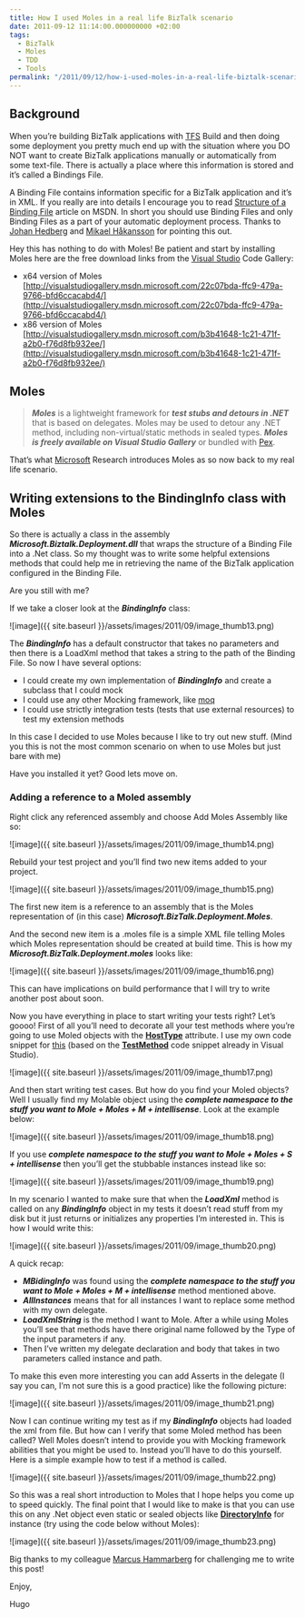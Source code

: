 ```yaml
---
title: How I used Moles in a real life BizTalk scenario
date: 2011-09-12 11:14:00.000000000 +02:00
tags:
  - BizTalk
  - Moles
  - TDD
  - Tools
permalink: "/2011/09/12/how-i-used-moles-in-a-real-life-biztalk-scenario/"
---
```


## Background

When you’re building BizTalk applications with [TFS](http://msdn.microsoft.com/en-us/vstudio/ff637362) Build and then doing some deployment you pretty much end up with the situation where you DO NOT want to create BizTalk applications manually or automatically from some text-file. There is actually a place where this information is stored and it’s called a Bindings File.

A Binding File contains information specific for a BizTalk application and it’s in XML. If you really are into details I encourage you to read [Structure of a Binding File](<http://msdn.microsoft.com/en-us/library/aa559878(BTS.70).aspx>) article on MSDN. In short you should use Binding Files and only Binding Files as a part of your automatic deployment process. Thanks to [Johan Hedberg](http://blogical.se/blogs/johan/default.aspx) and [Mikael Håkansson](http://blogical.se/blogs/mikael/default.aspx) for pointing this out.

Hey this has nothing to do with Moles! Be patient and start by installing Moles here are the free download links from the [Visual Studio](http://www.microsoft.com/visualstudio/en-us) Code Gallery:

- x64 version of Moles [http://visualstudiogallery.msdn.microsoft.com/22c07bda-ffc9-479a-9766-bfd6ccacabd4/](http://visualstudiogallery.msdn.microsoft.com/22c07bda-ffc9-479a-9766-bfd6ccacabd4/)
- x86 version of Moles [http://visualstudiogallery.msdn.microsoft.com/b3b41648-1c21-471f-a2b0-f76d8fb932ee/](http://visualstudiogallery.msdn.microsoft.com/b3b41648-1c21-471f-a2b0-f76d8fb932ee/)

## Moles

> _**Moles**_ is a lightweight framework for _**test stubs and detours in .NET**_ that is based on delegates. Moles may be used to detour any .NET method, including non-virtual/static methods in sealed types. _**Moles is freely available on Visual Studio Gallery**_ or bundled with [Pex](http://research.microsoft.com/pex).

That’s what [Microsoft](http://www.microsoft.com/en-us/default.aspx) Research introduces Moles as so now back to my real life scenario.

## Writing extensions to the BindingInfo class with Moles

So there is actually a class in the assembly _**Microsoft.Biztalk.Deployment.dll**_ that wraps the structure of a Binding File into a .Net class. So my thought was to write some helpful extensions methods that could help me in retrieving the name of the BizTalk application configured in the Binding File.

Are you still with me?

If we take a closer look at the _**BindingInfo**_ class:

![image]({{ site.baseurl }}/assets/images/2011/09/image_thumb13.png)

The _**BindingInfo**_ has a default constructor that takes no parameters and then there is a LoadXml method that takes a string to the path of the Binding File. So now I have several options:

- I could create my own implementation of _**BindingInfo**_ and create a subclass that I could mock
- I could use any other Mocking framework, like [moq](http://code.google.com/p/moq/)
- I could use strictly integration tests (tests that use external resources) to test my extension methods

In this case I decided to use Moles because I like to try out new stuff. (Mind you this is not the most common scenario on when to use Moles but just bare with me)

Have you installed it yet? Good lets move on.

### Adding a reference to a Moled assembly

Right click any referenced assembly and choose Add Moles Assembly like so:

![image]({{ site.baseurl }}/assets/images/2011/09/image_thumb14.png)

Rebuild your test project and you’ll find two new items added to your project.

![image]({{ site.baseurl }}/assets/images/2011/09/image_thumb15.png)

The first new item is a reference to an assembly that is the Moles representation of (in this case) _**Microsoft.BizTalk.Deployment.Moles**_.

And the second new item is a .moles file is a simple XML file telling Moles which Moles representation should be created at build time. This is how my _**Microsoft.BizTalk.Deployment.moles**_ looks like:

![image]({{ site.baseurl }}/assets/images/2011/09/image_thumb16.png)

This can have implications on build performance that I will try to write another post about soon.

Now you have everything in place to start writing your tests right? Let’s goooo! First of all you’ll need to decorate all your test methods where you’re going to use Moled objects with the **[HostType](<http://msdn.microsoft.com/query/dev10.query?appId=Dev10IDEF1&l=EN-US&k=k(MICROSOFT.VISUALSTUDIO.TESTTOOLS.UNITTESTING.HOSTTYPEATTRIBUTE);k(TargetFrameworkMoniker-%22.NETFRAMEWORK%2cVERSION%3dV4.0%22);k(DevLang-CSHARP)&rd=true>)** attribute. I use my own code snippet for [this]({{site.baseurl}}/assets/other/testmethodmoles.snippet.zip) (based on the **[TestMethod](<http://msdn.microsoft.com/query/dev10.query?appId=Dev10IDEF1&l=EN-US&k=k(MICROSOFT.VISUALSTUDIO.TESTTOOLS.UNITTESTING.TESTMETHODATTRIBUTE);k(TargetFrameworkMoniker-%22.NETFRAMEWORK%2cVERSION%3dV4.0%22);k(DevLang-CSHARP)&rd=true>)** code snippet already in Visual Studio).

![image]({{ site.baseurl }}/assets/images/2011/09/image_thumb17.png)

And then start writing test cases. But how do you find your Moled objects? Well I usually find my Molable object using the **_complete namespace to the stuff you want to Mole + Moles + M + intellisense_**. Look at the example below:

![image]({{ site.baseurl }}/assets/images/2011/09/image_thumb18.png)

If you use **_complete namespace to the stuff you want to Mole + Moles + S + intellisense_** then you’ll get the stubbable instances instead like so:

![image]({{ site.baseurl }}/assets/images/2011/09/image_thumb19.png)

In my scenario I wanted to make sure that when the _**LoadXml**_ method is called on any _**BindingInfo**_ object in my tests it doesn’t read stuff from my disk but it just returns or initializes any properties I’m interested in. This is how I would write this:

![image]({{ site.baseurl }}/assets/images/2011/09/image_thumb20.png)

A quick recap:

- _**MBidingInfo**_ was found using the **_complete namespace to the stuff you want to Mole + Moles + M + intellisense_** method mentioned above.
- _**AllInstances**_ means that for all instances I want to replace some method with my own delegate.
- _**LoadXmlString**_ is the method I want to Mole. After a while using Moles you’ll see that methods have there original name followed by the Type of the input parameters if any.
- Then I’ve written my delegate declaration and body that takes in two parameters called instance and path.

To make this even more interesting you can add Asserts in the delegate (I say you can, I’m not sure this is a good practice) like the following picture:

![image]({{ site.baseurl }}/assets/images/2011/09/image_thumb21.png)

Now I can continue writing my test as if my _**BindingInfo**_ objects had loaded the xml from file. But how can I verify that some Moled method has been called? Well Moles doesn’t intend to provide you with Mocking framework abilities that you might be used to. Instead you’ll have to do this yourself. Here is a simple example how to test if a method is called.

![image]({{ site.baseurl }}/assets/images/2011/09/image_thumb22.png)

So this was a real short introduction to Moles that I hope helps you come up to speed quickly. The final point that I would like to make is that you can use this on any .Net object even static or sealed objects like [**DirectoryInfo**](http://msdn.microsoft.com/en-us/library/system.io.directoryinfo) for instance (try using the code below without Moles):

![image]({{ site.baseurl }}/assets/images/2011/09/image_thumb23.png)

Big thanks to my colleague [Marcus Hammarberg](http://www.marcusoft.net) for challenging me to write this post!

Enjoy,

Hugo
